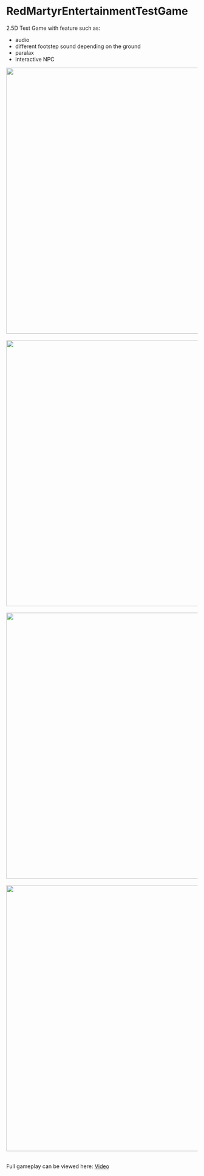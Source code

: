 # RedMartyrEntertainmentTestGame
2.5D Test Game with feature such as:
- audio
- different footstep sound depending on the ground
- paralax
- interactive NPC
<div align = "center">
<img src = "https://github.com/user-attachments/assets/87f7bd6b-f21f-440a-8c00-4064bca83fd0" width = "700px">
  <br></br>
<img src = "https://github.com/user-attachments/assets/ce6b9260-7aeb-4059-abac-6dfeacb97969" width = "700px">
  <br></br>
<img src = "https://github.com/user-attachments/assets/311257ce-0e22-4d8f-a493-7bd3cd9923bf" width = "700px">
  <br></br>
<img src = "https://github.com/user-attachments/assets/de66bbea-7625-4eb7-9f23-7be035887eac" width = "700px">
  <br></br>
</div>

Full gameplay can be viewed here: <a href ="https://drive.google.com/file/d/12UP9SkmjAW9xjpiDPY7p38Eh7AYzIyO2/view?usp=drive_link" target = "_blank"> Video </a>
